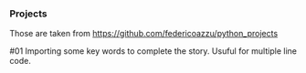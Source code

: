 ### Projects

Those are taken from https://github.com/federicoazzu/python_projects


#01 
Importing some key words to complete the story.
Usuful for multiple line code.



